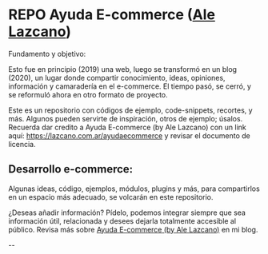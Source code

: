 # REPO Ayuda E-commerce ([Ale Lazcano](https://lazcano.com.ar))

Fundamento y objetivo: 

Esto fue en principio (2019) una web, luego se transformó en un blog (2020), un lugar donde compartir conocimiento, ideas, opiniones, información y camaradería en el e-commerce. El tiempo pasó, se cerró, y se reformuló ahora en otro formato de proyecto.

Este es un repositorio con códigos de ejemplo, code-snippets, recortes, y más. Algunos pueden servirte de inspiración, otros de ejemplo; úsalos. Recuerda dar credito a Ayuda E-commerce (by Ale Lazcano) con un link aquí: https://lazcano.com.ar/ayudaecommerce y revisar el documento de licencia.

## Desarrollo e-commerce:

Algunas ideas, código, ejemplos, módulos, plugins y más, para compartirlos en un espacio más adecuado, se volcarán en este repositorio.

¿Deseas añadir información? Pídelo, podemos integrar siempre que sea información útil, relacionada y desees dejarla totalmente accesible al público. Revisa más sobre [Ayuda E-commerce (by Ale Lazcano)](https://lazcano.com.ar/ayudaecommerce) en mi blog.

--

